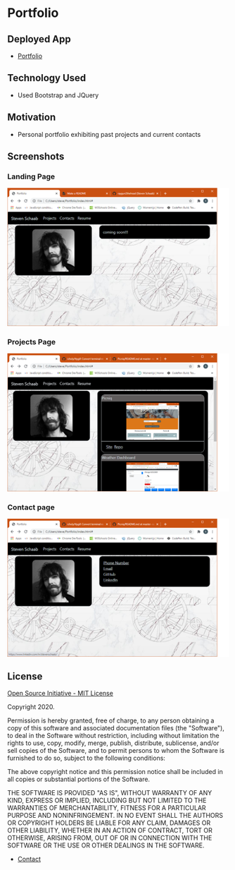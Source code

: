 # Portfolio

## Deployed App
   * [Portfolio](https://raygun2thehead.github.io/Portfolio/)
## Technology Used
   * Used Bootstrap and JQuery 
## Motivation
   * Personal portfolio exhibiting past projects and current contacts
## Screenshots
   ### Landing Page
   ![Landing page](./images/main.png)
   ### Projects Page
   ![Projects page](./images/projects.png)
   ### Contact page
   ![Contact page](./images/contacts.png)
## License
   [Open Source Initiative - MIT License](https://opensource.org/licenses/MIT)

   Copyright 2020.

   Permission is hereby granted, free of charge, to any person obtaining a copy of this software and associated documentation files (the "Software"), to deal in the Software without restriction, including without limitation the rights to use, copy, modify, merge, publish, distribute, sublicense, and/or sell copies of the Software, and to permit persons to whom the Software is furnished to do so, subject to the following conditions:

   The above copyright notice and this permission notice shall be included in all copies or substantial portions of the Software.

   THE SOFTWARE IS PROVIDED "AS IS", WITHOUT WARRANTY OF ANY KIND, EXPRESS OR IMPLIED, INCLUDING BUT NOT LIMITED TO THE WARRANTIES OF MERCHANTABILITY, FITNESS FOR A PARTICULAR PURPOSE AND NONINFRINGEMENT. IN NO EVENT SHALL THE AUTHORS OR COPYRIGHT HOLDERS BE LIABLE FOR ANY CLAIM, DAMAGES OR OTHER LIABILITY, WHETHER IN AN ACTION OF CONTRACT, TORT OR OTHERWISE, ARISING FROM, OUT OF OR IN CONNECTION WITH THE SOFTWARE OR THE USE OR OTHER DEALINGS IN THE SOFTWARE.

   * [Contact](https://github.com/raygun2thehead)